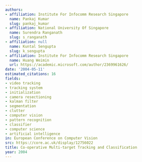 ```yaml
---
authors:
- affiliation: Institute For Infocomm Research Singapore
  name: Pankaj Kumar
  slug: pankaj_kumar
- affiliation: National University Of Singapore
  name: Surendra Ranganath
  slug: s_ranganath
- affiliation: null
  name: Kuntal Sengupta
  slug: k_sengupta
- affiliation: Institute For Infocomm Research Singapore
  name: Huang Weimin
  url: https://academic.microsoft.com/author/2369961626/
date: '2004-05-11'
estimated_citations: 16
fields:
- video tracking
- tracking system
- initialization
- camera resectioning
- kalman filter
- segmentation
- clutter
- computer vision
- pattern recognition
- classifier
- computer science
- artificial intelligence
in: European Conference on Computer Vision
src: https://core.ac.uk/display/12756022
title: Co-operative Multi-target Tracking and Classification
year: 2004
---
```

